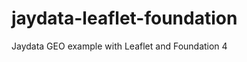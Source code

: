 jaydata-leaflet-foundation
==========================

Jaydata GEO example with Leaflet and Foundation 4